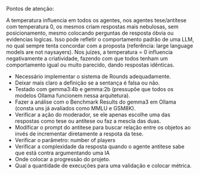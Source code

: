 Pontos de atenção: 

A temperatura influencia em todos os agentes, nos agentes tese/antítese com temperatura 0, os mesmos criam respostas mais nebulosas, sem posicionamento, mesmo colocando perguntas de resposta óbvia ou evidencias logicas. Isso pode refletir o comportamento padrão de uma LLM, no qual sempre tenta concordar com a proposta (referência: large language models are not naysayers). Nos juízes, a temperatura = 0 influencia negativamente a criatividade, fazendo com que todos tenham um comportamento igual ou muito parecido, dando respostas idênticas.

- Necessário implementar o sistema de Rounds adequadamente.
- Deixar mais claro a definição se a sentança é falsa ou não.
- Testado com gemma3:4b e gemma:2b (pressupôe que todos os modelos Ollama funcionem nessa arquitetura).
- Fazer a análise com o Benchmark Results do gemma3 em Ollama (consta uns já avaliados como MMLU e GSM8K).
- Verificar a ação do moderador, se ele apenas escolhe uma das respostas como tese ou antítese ou faz a mescla das duas.
- Modificar o prompt do antitese para buscar relação entre os objetos ao invés de incrementar diretamente a respota da tese.
- Verificar o parâmetro: number of players
- Verificar a complexidade da resposta quando o agente antitese sabe que está contra argumentando uma IA
- Onde colocar a progressão do projeto.
- Qual a quantidade de execuções para uma validação e colocar métrica.
